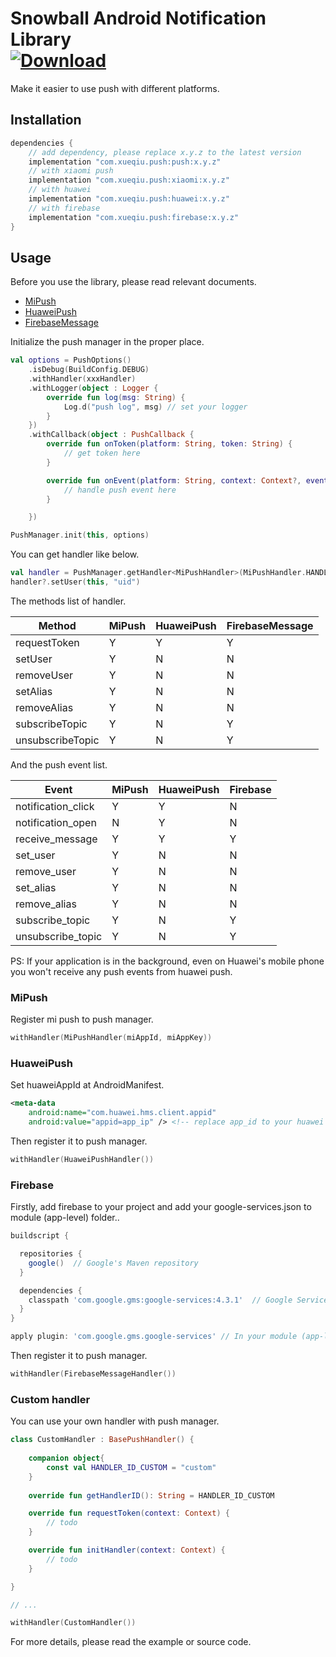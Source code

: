 Snowball Android Notification Library <br> [ ![Download](https://api.bintray.com/packages/aquarids/maven/push/images/download.svg?version=0.1.1) ](https://bintray.com/aquarids/maven/push/0.1.1/link)
============

Make it easier to use push with different platforms.

## Installation

```groovy
dependencies {
    // add dependency, please replace x.y.z to the latest version
    implementation "com.xueqiu.push:push:x.y.z"
    // with xiaomi push
    implementation "com.xueqiu.push:xiaomi:x.y.z"
    // with huawei
    implementation "com.xueqiu.push:huawei:x.y.z"
    // with firebase
    implementation "com.xueqiu.push:firebase:x.y.z"
}
```

## Usage

Before you use the library, please read relevant documents.
- [MiPush](https://dev.mi.com/console/doc/detail?pId=41)
- [HuaweiPush](https://developer.huawei.com/consumer/cn/service/hms/catalog/huaweipush_agent.html?page=hmssdk_huaweipush_devguide_client_agent)
- [FirebaseMessage](https://firebase.google.com/docs/cloud-messaging/android/client)

Initialize the push manager in the proper place.
```kotlin
val options = PushOptions()
    .isDebug(BuildConfig.DEBUG)
    .withHandler(xxxHandler)
    .withLogger(object : Logger {
        override fun log(msg: String) {
            Log.d("push log", msg) // set your logger
        }
    })
    .withCallback(object : PushCallback {
        override fun onToken(platform: String, token: String) {
            // get token here
        }

        override fun onEvent(platform: String, context: Context?, event: PushEvent) {
            // handle push event here
        }

    })

PushManager.init(this, options)
```

You can get handler like below.

```kotlin
val handler = PushManager.getHandler<MiPushHandler>(MiPushHandler.HANDLER_ID_XIAOMI)
handler?.setUser(this, "uid")
```

The methods list of handler.

| Method | MiPush | HuaweiPush | FirebaseMessage |
| ------ | ------ | ------ | ------ | 
| requestToken | Y | Y | Y |
| setUser | Y | N | N |
| removeUser | Y | N | N |
| setAlias | Y | N | N |
| removeAlias | Y | N | N |
| subscribeTopic | Y | N | Y |
| unsubscribeTopic | Y | N | Y |

And the push event list.

| Event | MiPush | HuaweiPush | Firebase |
| ------ | ------ | ------ | ------ |
| notification_click | Y | Y | N |
| notification_open | N | Y | N |
| receive_message | Y | Y | Y |
| set_user | Y | N | N |
| remove_user | Y | N | N |
| set_alias | Y | N | N |
| remove_alias | Y | N | N |
| subscribe_topic | Y | N | Y |
| unsubscribe_topic | Y | N | Y |

PS: If your application is in the background, even on Huawei's mobile phone you won't receive any push events from huawei push.


### MiPush

Register mi push to push manager.
```kotlin
withHandler(MiPushHandler(miAppId, miAppKey))
```

### HuaweiPush

Set huaweiAppId at AndroidManifest.

```xml
<meta-data
    android:name="com.huawei.hms.client.appid"
    android:value="appid=app_ip" /> <!-- replace app_id to your huawei id-->    
```

Then register it to push manager.
```kotlin
withHandler(HuaweiPushHandler())
```

### Firebase

Firstly, add firebase to your project and add your google-services.json to module (app-level) folder..
```groovy
buildscript {

  repositories {
    google()  // Google's Maven repository
  }

  dependencies {
    classpath 'com.google.gms:google-services:4.3.1'  // Google Services plugin
  }
}

apply plugin: 'com.google.gms.google-services' // In your module (app-level) Gradle file, add this plugin
```

Then register it to push manager.
```kotlin
withHandler(FirebaseMessageHandler())
```

### Custom handler

You can use your own handler with push manager.

```kotlin
class CustomHandler : BasePushHandler() {
    
    companion object{
        const val HANDLER_ID_CUSTOM = "custom"
    }
    
    override fun getHandlerID(): String = HANDLER_ID_CUSTOM

    override fun requestToken(context: Context) {
        // todo
    }

    override fun initHandler(context: Context) {
        // todo
    }

}

// ...

withHandler(CustomHandler())
```

For more details, please read the example or source code.
